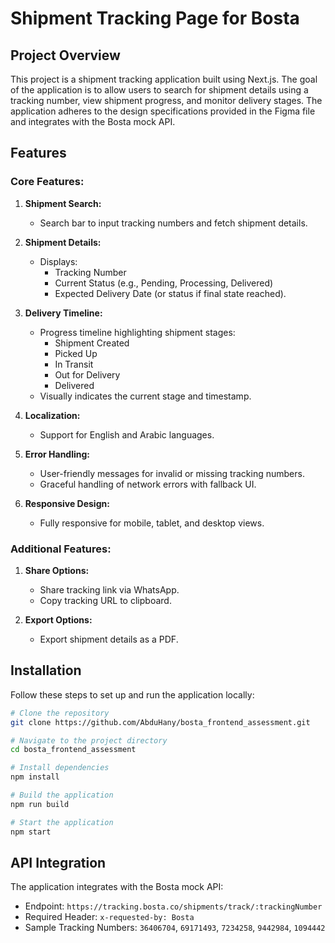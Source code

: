 # Shipment Tracking Page for Bosta

## Project Overview

This project is a shipment tracking application built using Next.js. The goal of the application is to allow users to search for shipment details using a tracking number, view shipment progress, and monitor delivery stages. The application adheres to the design specifications provided in the Figma file and integrates with the Bosta mock API.

## Features

### Core Features:

1. **Shipment Search:**

   - Search bar to input tracking numbers and fetch shipment details.

2. **Shipment Details:**

   - Displays:
     - Tracking Number
     - Current Status (e.g., Pending, Processing, Delivered)
     - Expected Delivery Date (or status if final state reached).

3. **Delivery Timeline:**

   - Progress timeline highlighting shipment stages:
     - Shipment Created
     - Picked Up
     - In Transit
     - Out for Delivery
     - Delivered
   - Visually indicates the current stage and timestamp.

4. **Localization:**

   - Support for English and Arabic languages.

5. **Error Handling:**

   - User-friendly messages for invalid or missing tracking numbers.
   - Graceful handling of network errors with fallback UI.

6. **Responsive Design:**
   - Fully responsive for mobile, tablet, and desktop views.

### Additional Features:

1. **Share Options:**

   - Share tracking link via WhatsApp.
   - Copy tracking URL to clipboard.

2. **Export Options:**
   - Export shipment details as a PDF.

## Installation

Follow these steps to set up and run the application locally:

```bash
# Clone the repository
git clone https://github.com/AbduHany/bosta_frontend_assessment.git

# Navigate to the project directory
cd bosta_frontend_assessment

# Install dependencies
npm install

# Build the application
npm run build

# Start the application
npm start
```

## API Integration

The application integrates with the Bosta mock API:

- Endpoint: `https://tracking.bosta.co/shipments/track/:trackingNumber`
- Required Header: `x-requested-by: Bosta`
- Sample Tracking Numbers: `36406704`, `69171493`, `7234258`, `9442984`, `1094442`
